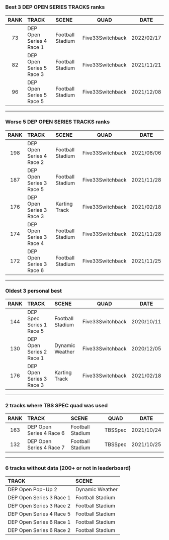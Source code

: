 ### Best 3 DEP OPEN SERIES TRACKS ranks
|RANK|TRACK|SCENE|QUAD|DATE|
|:---:|:---|:---|:---:|:---:|
|73|DEP Open Series 4 Race 1|Football Stadium|Five33Switchback|2022/02/17|
|82|DEP Open Series 5 Race 3|Football Stadium|Five33Switchback|2021/11/21|
|96|DEP Open Series 5 Race 5|Football Stadium|Five33Switchback|2021/12/08|
---
### Worse 5 DEP OPEN SERIES TRACKS ranks
|RANK|TRACK|SCENE|QUAD|DATE|
|:---:|:---|:---|:---:|:---:|
|198|DEP Open Series 4 Race 2|Football Stadium|Five33Switchback|2021/08/06|
|187|DEP Open Series 3 Race 5|Football Stadium|Five33Switchback|2021/11/28|
|176|DEP Open Series 3 Race 3|Karting Track|Five33Switchback|2021/02/18|
|174|DEP Open Series 3 Race 4|Football Stadium|Five33Switchback|2021/11/28|
|172|DEP Open Series 3 Race 6|Football Stadium|Five33Switchback|2021/11/25|
---
### Oldest 3 personal best
|RANK|TRACK|SCENE|QUAD|DATE|
|:---:|:---|:---|:---:|:---:|
|144|DEP Spec Series 1 Race 5|Football Stadium|Five33Switchback|2020/10/11|
|130|DEP Open Series 2 Race 1|Dynamic Weather|Five33Switchback|2020/12/05|
|176|DEP Open Series 3 Race 3|Karting Track|Five33Switchback|2021/02/18|
---
### 2 tracks where TBS SPEC quad was used
|RANK|TRACK|SCENE|QUAD|DATE|
|:---:|:---|:---|:---:|:---:|
|163|DEP Open Series 4 Race 6|Football Stadium|TBSSpec|2021/10/24|
|132|DEP Open Series 4 Race 7|Football Stadium|TBSSpec|2021/10/25|
---
### 6 tracks without data (200+ or not in leaderboard)
|TRACK|SCENE|
|:---|:---|
|DEP Open Pop-Up 2|Dynamic Weather|
|DEP Open Series 3 Race 1|Football Stadium|
|DEP Open Series 3 Race 2|Football Stadium|
|DEP Open Series 4 Race 5|Football Stadium|
|DEP Open Series 6 Race 1|Football Stadium|
|DEP Open Series 6 Race 2|Football Stadium|
